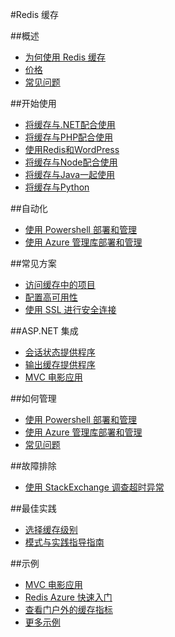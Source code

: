 <properties linkid="" urlDisplayName="Redis 缓存" pageTitle="Redis 缓存 - Azure 微软云" metaKeywords="Redis,Cache,Redis Cache,缓存,Redis 缓存,Azure 云服务,资源链接" description="Azure Redis 缓存基于流行的开放源 Redis 缓存。这使您能够访问 Microsoft 管理的安全、专用的 Redis 缓存。使用 Azure Redis 缓存创建的缓存可从 Windows Azure 内的任何应用程序访问。" metaCanonical="" services="Redis Cache" documentationCenter="Services" title="在Windows Azure中创建高扩展性和可用性的应用程序" authors="" solutions="" manager="" editor="Eric Chen" />
<tags ms.service="redis-cache"
    ms.date=""
    wacn.date="08/10/2015"/>

#Redis 缓存  

##概述  

- [为何使用 Redis 缓存](/home/features/redis-cache/#features)  
- [价格](/home/features/redis-cache/#price)  
- [常见问题](/documentation/articles/cache-faq)  

##开始使用  
- [将缓存与.NET配合使用](/documentation/articles/cache-dotnet-how-to-use-azure-redis-cache)  
- [将缓存与PHP配合使用](https://msdn.microsoft.com/zh-cn/library/azure/dn690470.aspx#PHPExample)  
- [使用Redis和WordPress](/documentation/articles/web-sites-connect-to-redis-using-memcache-protocol)  
- [将缓存与Node配合使用](/documentation/articles/cache-nodejs-get-started)  
- [将缓存与Java一起使用](/documentation/articles/cache-java-get-started)  
- [将缓存与Python](/documentation/articles/cache-python-get-started)  

##自动化  
- [使用 Powershell 部署和管理](/documentation/articles/cache-howto-manage-redis-cache-powershell)  
- [使用 Azure 管理库部署和管理](https://github.com/rustd/RedisSamples/tree/master/ManageCacheUsingMAML)  
<!--- [预配 Redis 缓存](/documentation/articles/cache-redis-cache-arm-provision)-->  
<!--- [预配网站和 Redis 缓存](/documentation/articles/cache-web-app-arm-with-redis-cache-provision)-->  
<!--- [资源管理器 QuickStart 模板](http://go.microsoft.com/fwlink/p/?linkid=536445&clcid=0x804)-->  

##常见方案  
- [访问缓存中的项目](https://msdn.microsoft.com/zh-cn/library/azure/dn690521.aspx)  
- [配置高可用性](https://msdn.microsoft.com/zh-cn/library/azure/dn690523.aspx#HA)  
- [使用 SSL 进行安全连接](https://msdn.microsoft.com/zh-cn/library/azure/dn690523.aspx#SSL)  

##ASP.NET 集成  
- [会话状态提供程序](https://msdn.microsoft.com/zh-cn/library/azure/dn690522.aspx)  
- [输出缓存提供程序](https://msdn.microsoft.com/zh-cn/library/azure/dn798898.aspx)  
- [MVC 电影应用](http://azure.microsoft.com/blog/2014/06/05/mvc-movie-app-with-azure-redis-cache-in-15-minutes)  

##如何管理  
<!--- [在门户中进行配置](/documentation/articles/cache-configure/)-->  
<!--- [在门户中进行监控](/documentation/articles/cache-how-to-monitor/)-->  
- [使用 Powershell 部署和管理](/documentation/articles/cache-howto-manage-redis-cache-powershell)  
- [使用 Azure 管理库部署和管理](https://github.com/rustd/RedisSamples/tree/master/ManageCacheUsingMAML)  
- [常见问题](/documentation/articles/cache-faq)  

<!--##Scale  
- [How to scale](/documentation/articles/cache-how-to-scale)-->  

##故障排除  
- [使用 StackExchange 调查超时异常](http://azure.microsoft.com/blog/2015/02/10/investigating-timeout-exceptions-in-stackexchange-redis-for-azure-redis-cache)  
<!--- [设置警报](https://msdn.microsoft.com/zh-cn/library/azure/dn763945.aspx#Alerts)-->  

##最佳实践  
- [选择缓存级别](https://msdn.microsoft.com/zh-cn/library/azure/dn762132.aspx)  
- [模式与实践指导指南](https://github.com/mspnp/azure-guidance/blob/master/Caching.md)
<!--- [常见缓存模式](/documentation/articles/cache-howto-common-cache-patterns)-->   

##示例  
- [MVC 电影应用](http://azure.microsoft.com/blog/2014/06/05/mvc-movie-app-with-azure-redis-cache-in-15-minutes)  
- [Redis Azure 快速入门](http://azure.microsoft.com/blog/2014/11/12/announcing-azure-sdk-2-5-for-net-and-visual-studio-2015-preview)  
- [查看门户外的缓存指标](https://github.com/rustd/RedisSamples/tree/master/CustomMonitoring)  
- [更多示例](/documentation/articles/cache-redis-samples)  



